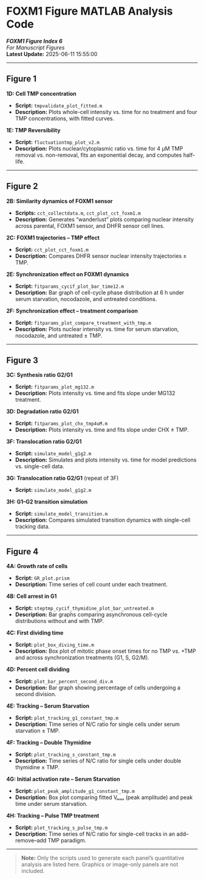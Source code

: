 # FOXM1 Figure MATLAB Analysis Code

**_FOXM1 Figure Index 6_**  
_For Manuscript Figures_  
**Latest Update:** 2025-06-11 15:55:00  

---

## Figure 1  
**1D: Cell TMP concentration**  
- **Script:** `tmpvalidate_plot_fitted.m`  
- **Description:** Plots whole-cell intensity vs. time for no treatment and four TMP concentrations, with fitted curves.  

**1E: TMP Reversibility**  
- **Script:** `fluctuationtmp_plot_v2.m`  
- **Description:** Plots nuclear/cytoplasmic ratio vs. time for 4 µM TMP removal vs. non-removal, fits an exponential decay, and computes half-life.  

---

## Figure 2  
**2B: Similarity dynamics of FOXM1 sensor**  
- **Scripts:** `cct_collectdata.m`, `cct_plot_cct_foxm1.m`  
- **Description:** Generates “wanderlust” plots comparing nuclear intensity across parental, FOXM1 sensor, and DHFR sensor cell lines.  

**2C: FOXM1 trajectories – TMP effect**  
- **Script:** `cct_plot_cct_foxm1.m`  
- **Description:** Compares DHFR sensor nuclear intensity trajectories ± TMP.  

**2E: Synchronization effect on FOXM1 dynamics**  
- **Script:** `fitparams_cycif_plot_bar_time12.m`  
- **Description:** Bar graph of cell-cycle phase distribution at 6 h under serum starvation, nocodazole, and untreated conditions.  

**2F: Synchronization effect – treatment comparison**  
- **Script:** `fitparams_plot_compare_treatment_with_tmp.m`  
- **Description:** Plots nuclear intensity vs. time for serum starvation, nocodazole, and untreated ± TMP.  

---

## Figure 3  
**3C: Synthesis ratio G2/G1**  
- **Script:** `fitparams_plot_mg132.m`  
- **Description:** Plots intensity vs. time and fits slope under MG132 treatment.  

**3D: Degradation ratio G2/G1**  
- **Script:** `fitparams_plot_chx_tmp4uM.m`  
- **Description:** Plots intensity vs. time and fits slope under CHX ± TMP.  

**3F: Translocation ratio G2/G1**  
- **Script:** `simulate_model_g1g2.m`  
- **Description:** Simulates and plots intensity vs. time for model predictions vs. single-cell data.  

**3G: Translocation ratio G2/G1** (repeat of 3F)  
- **Script:** `simulate_model_g1g2.m`  

**3H: G1–G2 transition simulation**  
- **Script:** `simulate_model_transition.m`  
- **Description:** Compares simulated transition dynamics with single-cell tracking data.  

---

## Figure 4  
**4A: Growth rate of cells**  
- **Script:** `GR_plot.prism`  
- **Description:** Time series of cell count under each treatment.

**4B: Cell arrest in G1**  
- **Script:** `steptmp_cycif_thymidine_plot_bar_untreated.m`  
- **Description:** Bar graphs comparing asynchronous cell-cycle distributions without and with TMP.

**4C: First dividing time**  
- **Script:** `plot_box_diving_time.m`  
- **Description:** Box plot of mitotic phase onset times for no TMP vs. +TMP and across synchronization treatments (G1, S, G2/M).  

**4D: Percent cell dividing**  
- **Script:** `plot_bar_percent_second_div.m`  
- **Description:** Bar graph showing percentage of cells undergoing a second division.  

**4E: Tracking – Serum Starvation**  
- **Script:** `plot_tracking_g1_constant_tmp.m`  
- **Description:** Time series of N/C ratio for single cells under serum starvation ± TMP.  

**4F: Tracking – Double Thymidine**  
- **Script:** `plot_tracking_s_constant_tmp.m`  
- **Description:** Time series of N/C ratio for single cells under double thymidine ± TMP.  

**4G: Initial activation rate – Serum Starvation**  
- **Script:** `plot_peak_amplitude_g1_constant_tmp.m`  
- **Description:** Box plot comparing fitted Vₘₐₓ (peak amplitude) and peak time under serum starvation.  

**4H: Tracking – Pulse TMP treatment**  
- **Script:** `plot_tracking_s_pulse_tmp.m`  
- **Description:** Time series of N/C ratio for single-cell tracks in an add–remove–add TMP paradigm.  

---

> **Note:** Only the scripts used to generate each panel’s quantitative analysis are listed here. Graphics or image-only panels are not included.
